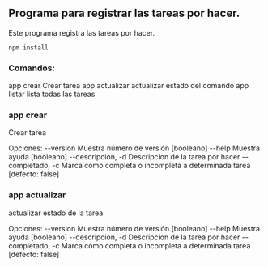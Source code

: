 ## Programa para registrar las tareas por hacer.

Este programa registra las tareas por hacer.

```
npm install
```

### Comandos:
  app crear       Crear tarea
  app actualizar  actualizar estado del comando
  app listar      lista todas las tareas


### app crear

Crear tarea 

Opciones:
  --version          Muestra número de versión                        [booleano]
  --help             Muestra ayuda                                    [booleano]
  --descripcion, -d  Descripcion de la tarea por hacer
  --completado, -c   Marca cómo completa o incompleta a determinada tarea
                                                                [defecto: false]


### app actualizar

actualizar estado de la tarea

Opciones:
  --version          Muestra número de versión                        [booleano]
  --help             Muestra ayuda                                    [booleano]
  --descripcion, -d  Descripcion de la tarea por hacer
  --completado, -c   Marca cómo completa o incompleta a determinada tarea
                                                                [defecto: false]
